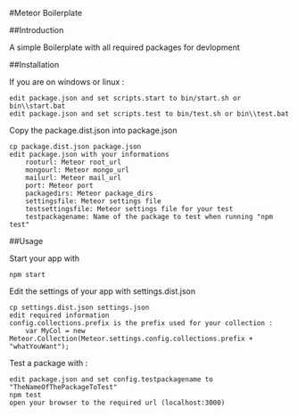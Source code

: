 #Meteor Boilerplate

##Introduction

A simple Boilerplate with all required packages for devlopment

##Installation

If you are on windows or linux : 

    edit package.json and set scripts.start to bin/start.sh or bin\\start.bat
    edit package.json and set scripts.test to bin/test.sh or bin\\test.bat
    
Copy the package.dist.json into package.json

    cp package.dist.json package.json
    edit package.json with your informations
        rooturl: Meteor root_url
        mongourl: Meteor mongo_url
        mailurl: Meteor mail_url
        port: Meteor port
        packagedirs: Meteor package_dirs
        settingsfile: Meteor settings file
        testsettingsfile: Meteor settings file for your test
        testpackagename: Name of the package to test when running "npm test"

##Usage

Start your app with

    npm start
    
Edit the settings of your app with settings.dist.json 

    cp settings.dist.json settings.json
    edit required information
    config.collections.prefix is the prefix used for your collection :
        var MyCol = new Meteor.Collection(Meteor.settings.config.collections.prefix + "whatYouWant");

Test a package with :

    edit package.json and set config.testpackagename to "TheNameOfThePackageToTest"
    npm test
    open your browser to the required url (localhost:3000)

